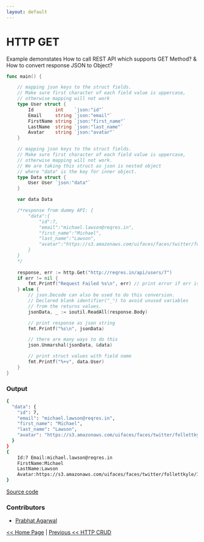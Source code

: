```yaml
---
layout: default
---
```


# HTTP GET
Example demonstates How to call REST API which supports GET Method? & How to convert response JSON to Object?


```go
func main() {

	// mapping json keys to the struct fields. 
	// Make sure first character of each field value is uppercase, 
	// otherwise mapping will not work
	type User struct {
		Id        int    `json:"id"`
		Email     string `json:"email"`
		FirstName string `json:"first_name"`
		LastName  string `json:"last_name"`
		Avatar    string `json:"avatar"`
	}

	// mapping json keys to the struct fields. 
	// Make sure first character of each field value is uppercase, 
	// otherwise mapping will not work. 
	// We are taking this struct as json is nested object 
	// where "data" is the key for inner object.
	type Data struct {
		User User `json:"data"`
	}

	var data Data

	/*response from dummy API: {
		"data":{
			"id":7,
			"email":"michael.lawson@reqres.in",
			"first_name":"Michael",
			"last_name":"Lawson",
			"avatar":"https://s3.amazonaws.com/uifaces/faces/twitter/follettkyle/128.jpg"
		}
	}
	*/
	
	response, err := http.Get("http://reqres.in/api/users/7")
	if err != nil {
		fmt.Printf("Request Failed %s\n", err) // print error if err is not empty
	} else {
	    // json.Decode can also be used to do this conversion. 
		// Declared blank identifier("_") to avoid unused variables 
		// from the returns values.
		jsonData, _ := ioutil.ReadAll(response.Body)

		// print response as json string	
		fmt.Printf("%s\n", jsonData)

		// there are many ways to do this	
		json.Unmarshal(jsonData, &data)

		// print struct values with field name	
		fmt.Printf("%+v", data.User)                 
	}
}
```

### Output

```bash
{
  "data": {
    "id": 7,
    "email": "michael.lawson@reqres.in",
    "first_name": "Michael",
    "last_name": "Lawson",
    "avatar": "https://s3.amazonaws.com/uifaces/faces/twitter/follettkyle/128.jpg"
  }
}
{
	Id:7 Email:michael.lawson@reqres.in 
	FirstName:Michael 
	LastName:Lawson 
	Avatar:https://s3.amazonaws.com/uifaces/faces/twitter/follettkyle/128.jpg
}
```

<a href='https://github.com/sagar-jadhav/go-examples/blob/master/src/http_get.go' target='_blank'>Source code</a>

### Contributors
- <a href='https://github.com/aprabhat' target='_blank'>Prabhat Agarwal</a>

[<< Home Page](./) | [Previous << HTTP CRUD](./http_srv.html)
